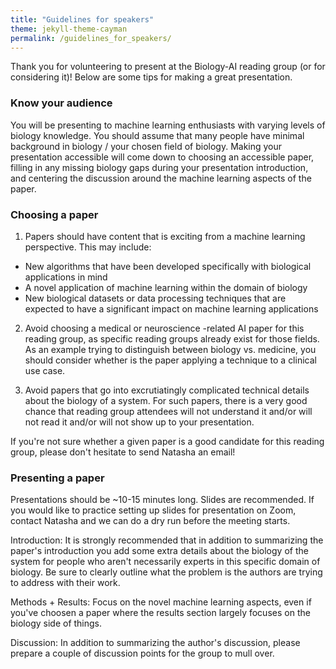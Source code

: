 ```yaml
---
title: "Guidelines for speakers"
theme: jekyll-theme-cayman
permalink: /guidelines_for_speakers/
--- 
```


Thank you for volunteering to present at the Biology-AI reading group (or for considering it)! Below are some tips for making a great presentation.

### Know your audience

You will be presenting to machine learning enthusiasts with varying levels of biology knowledge. You should assume that many people have minimal background in biology / your chosen field of biology. Making your presentation accessible will come down to choosing an accessible paper, filling in any missing biology gaps during your presentation introduction, and centering the discussion around the machine learning aspects of the paper.

### Choosing a paper

1. Papers should have content that is exciting from a machine learning perspective. This may include:    
  - New algorithms that have been developed specifically with biological applications in mind
  - A novel application of machine learning within the domain of biology
  - New biological datasets or data processing techniques that are expected to have a significant impact on machine learning applications </br>

2. Avoid choosing a medical or neuroscience -related AI paper for this reading group, as specific reading groups already exist for those fields. As an example trying to distinguish between biology vs. medicine, you should consider whether is the paper applying a technique to a clinical use case.

3. Avoid papers that go into excrutiatingly complicated technical details about the biology of a system. For such papers, there is a very good chance that reading group attendees will not understand it and/or will not read it and/or will not show up to your presentation. 

If you're not sure whether a given paper is a good candidate for this reading group, please don't hesitate to send Natasha an email!

### Presenting a paper

Presentations should be ~10-15 minutes long. Slides are recommended. If you would like to practice setting up slides for presentation on Zoom, contact Natasha and we can do a dry run before the meeting starts. 

Introduction:
It is strongly recommended that in addition to summarizing the paper's introduction you add some extra details about the biology of the system for people who aren't necessarily experts in this specific domain of biology. Be sure to clearly outline what the problem is the authors are trying to address with their work.

Methods + Results: 
Focus on the novel machine learning aspects, even if you've choosen a paper where the results section largely focuses on the biology side of things.

Discussion:
In addition to summarizing the author's discussion, please prepare a couple of discussion points for the group to mull over.


